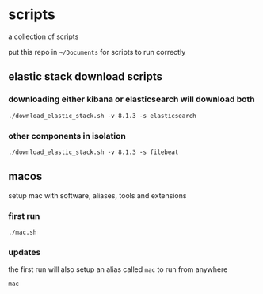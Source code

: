 # scripts
a collection of scripts

put this repo in `~/Documents` for scripts to run correctly

## elastic stack download scripts

### downloading either kibana or elasticsearch will download both

```
./download_elastic_stack.sh -v 8.1.3 -s elasticsearch
```

### other components in isolation

```
./download_elastic_stack.sh -v 8.1.3 -s filebeat
```

## macos

setup mac with software, aliases, tools and extensions

### first run

```
./mac.sh
```

### updates

the first run will also setup an alias called `mac` to run from anywhere

```
mac
```
